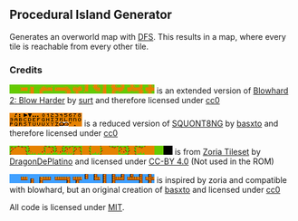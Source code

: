 ## Procedural Island Generator

Generates an overworld map with [DFS](https://en.wikipedia.org/wiki/Depth-first_search). This results in a map, where every tile is reachable from every other tile.

### Credits

![Blowharder path](pix/blowharder_path_gbc.png) is an extended version of [Blowhard 2: Blow Harder][bh2] by [surt][] and therefore licensed under [cc0][]

![SQUONT8NG micro](pix/squont8ng_micro_gbc.png) is a reduced version of [SQUONT8NG][bh2] by [basxto][] and therefore licensed under [cc0][]

![Zoria path](pix/zoria_path_gbc.png) is from [Zoria Tileset][zoria] by [DragonDePlatino][] and licensed under [CC-BY 4.0][by4] (Not used in the ROM)

![Blowharder bridge](pix/blowharder_bridge_gbc.png) is inspired by zoria and compatible with blowhard, but an original creation of [basxto][] and licensed under [cc0][]

All code is licensed under [MIT][].

[bh2]: https://opengameart.org/content/blowhard-2-blow-harder
[surt]: https://opengameart.org/users/surt
[zoria]: https://opengameart.org/content/zoria-tileset
[DragonDePlatino]: https://opengameart.org/users/dragondeplatino
[SQUONT8NG]: https://opengameart.org/content/squont8ng
[basxto]: https://opengameart.org/users/ba%C5%9Dto
[cc0]: http://creativecommons.org/publicdomain/zero/1.0/
[by4]: https://creativecommons.org/licenses/by/4.0/
[MIT]: license.md